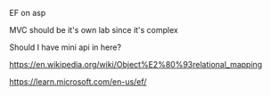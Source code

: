 EF on asp

MVC should be it's own lab since it's complex

Should I have mini api in here?


https://en.wikipedia.org/wiki/Object%E2%80%93relational_mapping

https://learn.microsoft.com/en-us/ef/
